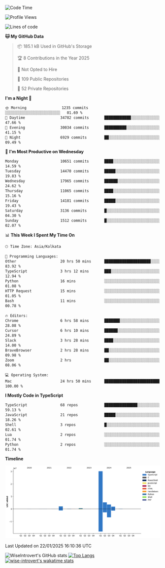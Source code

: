 <!--START_SECTION:waka-->
![Code Time](http://img.shields.io/badge/Code%20Time-2%2C152%20hrs%209%20mins-blue)

![Profile Views](http://img.shields.io/badge/Profile%20Views-0-blue)

![Lines of code](https://img.shields.io/badge/From%20Hello%20World%20I%27ve%20Written-43.9%20million%20lines%20of%20code-blue)

**🐱 My GitHub Data** 

> 📦 185.1 kB Used in GitHub's Storage 
 > 
> 🏆 8 Contributions in the Year 2025
 > 
> 🚫 Not Opted to Hire
 > 
> 📜 109 Public Repositories 
 > 
> 🔑 52 Private Repositories 
 > 
**I'm a Night 🦉** 

```text
🌞 Morning                1235 commits        ░░░░░░░░░░░░░░░░░░░░░░░░░   01.69 % 
🌆 Daytime                34782 commits       ████████████░░░░░░░░░░░░░   47.66 % 
🌃 Evening                30034 commits       ██████████░░░░░░░░░░░░░░░   41.15 % 
🌙 Night                  6929 commits        ██░░░░░░░░░░░░░░░░░░░░░░░   09.49 % 
```
📅 **I'm Most Productive on Wednesday** 

```text
Monday                   10651 commits       ████░░░░░░░░░░░░░░░░░░░░░   14.59 % 
Tuesday                  14470 commits       █████░░░░░░░░░░░░░░░░░░░░   19.83 % 
Wednesday                17965 commits       ██████░░░░░░░░░░░░░░░░░░░   24.62 % 
Thursday                 11065 commits       ████░░░░░░░░░░░░░░░░░░░░░   15.16 % 
Friday                   14181 commits       █████░░░░░░░░░░░░░░░░░░░░   19.43 % 
Saturday                 3136 commits        █░░░░░░░░░░░░░░░░░░░░░░░░   04.30 % 
Sunday                   1512 commits        █░░░░░░░░░░░░░░░░░░░░░░░░   02.07 % 
```


📊 **This Week I Spent My Time On** 

```text
🕑︎ Time Zone: Asia/Kolkata

💬 Programming Languages: 
Other                    20 hrs 50 mins      █████████████████████░░░░   83.92 % 
TypeScript               3 hrs 12 mins       ███░░░░░░░░░░░░░░░░░░░░░░   12.94 % 
Python                   16 mins             ░░░░░░░░░░░░░░░░░░░░░░░░░   01.08 % 
HTTP Request             15 mins             ░░░░░░░░░░░░░░░░░░░░░░░░░   01.05 % 
Bash                     11 mins             ░░░░░░░░░░░░░░░░░░░░░░░░░   00.78 % 

🔥 Editors: 
Chrome                   6 hrs 58 mins       ███████░░░░░░░░░░░░░░░░░░   28.08 % 
Cursor                   6 hrs 10 mins       ██████░░░░░░░░░░░░░░░░░░░   24.89 % 
Slack                    3 hrs 28 mins       ████░░░░░░░░░░░░░░░░░░░░░   14.00 % 
BraveBrowser             2 hrs 28 mins       ██░░░░░░░░░░░░░░░░░░░░░░░   09.98 % 
Zoom                     2 hrs               ██░░░░░░░░░░░░░░░░░░░░░░░   08.06 % 

💻 Operating System: 
Mac                      24 hrs 50 mins      █████████████████████████   100.00 % 
```

**I Mostly Code in TypeScript** 

```text
TypeScript               68 repos            ███████████████░░░░░░░░░░   59.13 % 
JavaScript               21 repos            █████░░░░░░░░░░░░░░░░░░░░   18.26 % 
Shell                    3 repos             █░░░░░░░░░░░░░░░░░░░░░░░░   02.61 % 
Lua                      2 repos             ░░░░░░░░░░░░░░░░░░░░░░░░░   01.74 % 
Python                   2 repos             ░░░░░░░░░░░░░░░░░░░░░░░░░   01.74 % 
```



**Timeline**

![Lines of Code chart](https://raw.githubusercontent.com/wise-introvert/wise-introvert/master/assets/bar_graph.png)


 Last Updated on 22/01/2025 16:10:36 UTC
<!--END_SECTION:waka-->

![WiseIntrovert's GitHub stats](https://github-readme-stats.vercel.app/api?username=wise-introvert&count_private=true&show_icons=true)
[![Top Langs](https://github-readme-stats.vercel.app/api/top-langs/?username=wise-introvert&langs_count=10)](https://github.com/anuraghazra/github-readme-stats)
[![wise-introvert's wakatime stats](https://github-readme-stats.vercel.app/api/wakatime?username=wiseintrovert)](https://github.com/anuraghazra/github-readme-stats)
